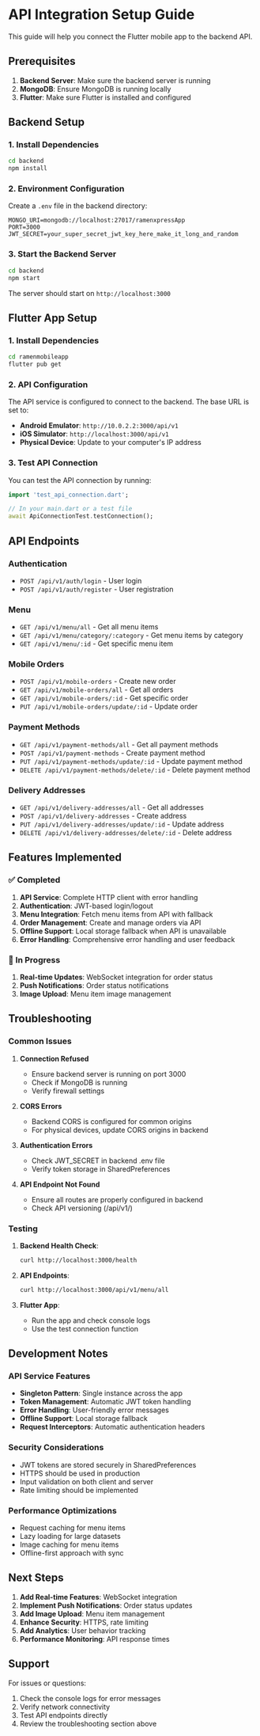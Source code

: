 # API Integration Setup Guide

This guide will help you connect the Flutter mobile app to the backend API.

## Prerequisites

1. **Backend Server**: Make sure the backend server is running
2. **MongoDB**: Ensure MongoDB is running locally
3. **Flutter**: Make sure Flutter is installed and configured

## Backend Setup

### 1. Install Dependencies
```bash
cd backend
npm install
```

### 2. Environment Configuration
Create a `.env` file in the backend directory:
```env
MONGO_URI=mongodb://localhost:27017/ramenxpressApp
PORT=3000
JWT_SECRET=your_super_secret_jwt_key_here_make_it_long_and_random
```

### 3. Start the Backend Server
```bash
cd backend
npm start
```

The server should start on `http://localhost:3000`

## Flutter App Setup

### 1. Install Dependencies
```bash
cd ramenmobileapp
flutter pub get
```

### 2. API Configuration

The API service is configured to connect to the backend. The base URL is set to:
- **Android Emulator**: `http://10.0.2.2:3000/api/v1`
- **iOS Simulator**: `http://localhost:3000/api/v1`
- **Physical Device**: Update to your computer's IP address

### 3. Test API Connection

You can test the API connection by running:
```dart
import 'test_api_connection.dart';

// In your main.dart or a test file
await ApiConnectionTest.testConnection();
```

## API Endpoints

### Authentication
- `POST /api/v1/auth/login` - User login
- `POST /api/v1/auth/register` - User registration

### Menu
- `GET /api/v1/menu/all` - Get all menu items
- `GET /api/v1/menu/category/:category` - Get menu items by category
- `GET /api/v1/menu/:id` - Get specific menu item

### Mobile Orders
- `POST /api/v1/mobile-orders` - Create new order
- `GET /api/v1/mobile-orders/all` - Get all orders
- `GET /api/v1/mobile-orders/:id` - Get specific order
- `PUT /api/v1/mobile-orders/update/:id` - Update order

### Payment Methods
- `GET /api/v1/payment-methods/all` - Get all payment methods
- `POST /api/v1/payment-methods` - Create payment method
- `PUT /api/v1/payment-methods/update/:id` - Update payment method
- `DELETE /api/v1/payment-methods/delete/:id` - Delete payment method

### Delivery Addresses
- `GET /api/v1/delivery-addresses/all` - Get all addresses
- `POST /api/v1/delivery-addresses` - Create address
- `PUT /api/v1/delivery-addresses/update/:id` - Update address
- `DELETE /api/v1/delivery-addresses/delete/:id` - Delete address

## Features Implemented

### ✅ Completed
1. **API Service**: Complete HTTP client with error handling
2. **Authentication**: JWT-based login/logout
3. **Menu Integration**: Fetch menu items from API with fallback
4. **Order Management**: Create and manage orders via API
5. **Offline Support**: Local storage fallback when API is unavailable
6. **Error Handling**: Comprehensive error handling and user feedback

### 🔄 In Progress
1. **Real-time Updates**: WebSocket integration for order status
2. **Push Notifications**: Order status notifications
3. **Image Upload**: Menu item image management

## Troubleshooting

### Common Issues

1. **Connection Refused**
   - Ensure backend server is running on port 3000
   - Check if MongoDB is running
   - Verify firewall settings

2. **CORS Errors**
   - Backend CORS is configured for common origins
   - For physical devices, update CORS origins in backend

3. **Authentication Errors**
   - Check JWT_SECRET in backend .env file
   - Verify token storage in SharedPreferences

4. **API Endpoint Not Found**
   - Ensure all routes are properly configured in backend
   - Check API versioning (/api/v1/)

### Testing

1. **Backend Health Check**:
   ```bash
   curl http://localhost:3000/health
   ```

2. **API Endpoints**:
   ```bash
   curl http://localhost:3000/api/v1/menu/all
   ```

3. **Flutter App**:
   - Run the app and check console logs
   - Use the test connection function

## Development Notes

### API Service Features
- **Singleton Pattern**: Single instance across the app
- **Token Management**: Automatic JWT token handling
- **Error Handling**: User-friendly error messages
- **Offline Support**: Local storage fallback
- **Request Interceptors**: Automatic authentication headers

### Security Considerations
- JWT tokens are stored securely in SharedPreferences
- HTTPS should be used in production
- Input validation on both client and server
- Rate limiting should be implemented

### Performance Optimizations
- Request caching for menu items
- Lazy loading for large datasets
- Image caching for menu items
- Offline-first approach with sync

## Next Steps

1. **Add Real-time Features**: WebSocket integration
2. **Implement Push Notifications**: Order status updates
3. **Add Image Upload**: Menu item management
4. **Enhance Security**: HTTPS, rate limiting
5. **Add Analytics**: User behavior tracking
6. **Performance Monitoring**: API response times

## Support

For issues or questions:
1. Check the console logs for error messages
2. Verify network connectivity
3. Test API endpoints directly
4. Review the troubleshooting section above 